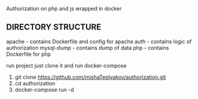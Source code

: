 Authorization on php and js wrapped in docker
  
DIRECTORY STRUCTURE
-------------------
apache - contains Dockerfile and config for apache
auth - contains logic of authorization
mysql-dump - contains dump of data
php - contains Dockerfile for php

run project just clone it and run docker-compose
1. git clone https://github.com/mishaTeplyakov/authorization.git
2. cd authorization
2. docker-compose run -d
